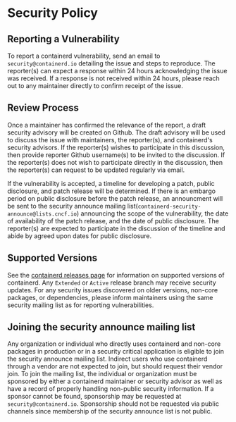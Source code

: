# Security Policy

## Reporting a Vulnerability

To report a containerd vulnerability, send an email to `security@containerd.io`
detailing the issue and steps to reproduce. The reporter(s) can expect a
response within 24 hours acknowledging the issue was received. If a response is
not received within 24 hours, please reach out to any maintainer directly
to confirm receipt of the issue.

## Review Process

Once a maintainer has confirmed the relevance of the report, a draft security
advisory will be created on Github. The draft advisory will be used to discuss
the issue with maintainers, the reporter(s), and containerd's security advisors.
If the reporter(s) wishes to participate in this discussion, then provide
reporter Github username(s) to be invited to the discussion. If the reporter(s)
does not wish to participate directly in the discussion, then the reporter(s)
can request to be updated regularly via email.

If the vulnerability is accepted, a timeline for developing a patch, public
disclosure, and patch release will be determined. If there is an embargo period
on public disclosure before the patch release, an announcment will be sent to
the security announce mailing list(`containerd-security-announce@lists.cncf.io`)
announcing the scope of the vulnerability, the date of availability of the
patch release, and the date of public disclosure. The reporter(s) are expected
to participate in the discussion of the timeline and abide by agreed upon dates
for public disclosure.

## Supported Versions

See the [containerd releases page](https://github.com/containerd/containerd/blob/master/RELEASES.md#support-horizon)
for information on supported versions of containerd. Any `Extended` or `Active`
release branch may receive security updates. For any security issues discovered
on older versions, non-core packages, or dependencies, please inform maintainers
using the same security mailing list as for reporting vulnerabilities.

## Joining the security announce mailing list

Any organization or individual who directly uses containerd and non-core
packages in production or in a security critical application is eligible to join
the security announce mailing list. Indirect users who use containerd through a
vendor are not expected to join, but should request their vendor join. To join
the mailing list, the individual or organization must be sponsored by either a
containerd maintainer or security advisor as well as have a record of properly
handling non-public security information. If a sponsor cannot be found,
sponsorship may be requested at `security@containerd.io`. Sponsorship should not
be requested via public channels since membership of the security announce list
is not public.

